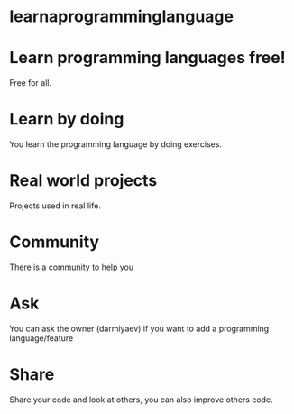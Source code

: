 # learnaprogramminglanguage
# Learn programming languages free!
Free for all.
# Learn by doing
You learn the programming language by doing exercises.
# Real world projects
Projects used in real life.
# Community
There is a community to help you
# Ask
You can ask the owner (darmiyaev) if you want to add a programming language/feature 
# Share
Share your code and look at others, you can also improve others code.
